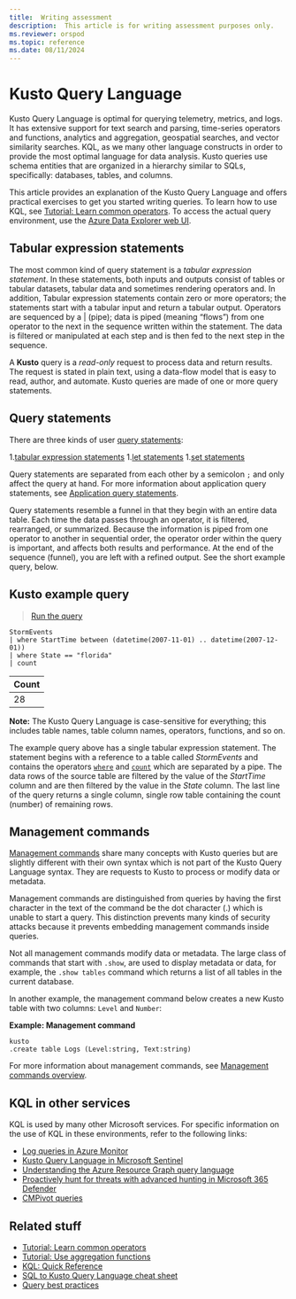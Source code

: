 ```yaml
---
title:  Writing assessment
description:  This article is for writing assessment purposes only.
ms.reviewer: orspod
ms.topic: reference
ms.date: 08/11/2024
---
```

# Kusto Query Language

Kusto Query Language is optimal for querying telemetry, metrics, and logs. It has extensive support for text search and parsing, time-series operators and functions, analytics and aggregation, geospatial searches, and vector similarity searches. KQL, as we many other language constructs in order to provide the most optimal language for data analysis. Kusto queries use schema entities that are organized in a hierarchy similar to SQLs, specifically: databases, tables, and columns.  

This article provides an explanation of the Kusto Query Language and offers practical exercises to get you started writing queries. To learn how to use KQL, see [Tutorial: Learn common operators](tutorials/learn-common-operators.md). To access the actual query environment, use the [Azure Data Explorer web UI](https://dataexplorer.azure.com/).  

## Tabular expression statements

The most common kind of query statement is a *tabular expression statement*. In these statements, both inputs and outputs consist of tables or tabular datasets, tabular data and sometimes rendering operators and. In addition, Tabular expression statements contain zero or more operators; the statements start with a tabular input and return a tabular output. Operators are sequenced by a | (pipe); data is piped (meaning “flows”) from one operator to the next in the sequence written within the statement. The data is filtered or manipulated at each step and is then fed to the next step in the sequence.

A **Kusto** query is a *read-only* request to process data and return results. The request is stated in plain text, using a data-flow model that is easy to read, author, and automate. Kusto queries are made of one or more query statements.  


## Query statements

There are three kinds of user [query statements](statements.md):

1.[tabular expression statements](tabular-expression-statements.md)
1.[let statements](let-statement.md)
1.[set statements](set-statement.md)

Query statements are separated from each other by a semicolon `;` and only affect the query at hand. For more information about application query statements, see [Application query statements](statements.md#application-query-statements).


Query statements resemble a funnel in that they begin with an entire data table. Each time the data passes through an operator, it is filtered, rearranged, or summarized. Because the information is piped from one operator to another in sequential order, the operator order within the query is important, and affects both results and performance. At the end of the sequence (funnel), you are left with a refined output. See the short example query, below.  

## Kusto example query  

> <a href="https://dataexplorer.azure.com/clusters/help/databases/Samples?query=H4sIAAAAAAAAAwsuyS/KdS1LzSspVuCqUSjPSC1KVQguSSwqCcnMTVVISi0pT03NU9BISSxJLQGKaBgZGJjrGhrqGhhqKujpKaCJG4HENZENKklVsLVVUHLz8Q/ydHFUUgDZkpxfmlcCAIItD6l6AAAA" target="_blank">Run the query</a>

```kusto
StormEvents 
| where StartTime between (datetime(2007-11-01) .. datetime(2007-12-01))
| where State == "florida"  
| count 
```

|Count|
|-----|
|   28|

**Note:** The Kusto Query Language is case-sensitive for everything; this includes table names, table column names, operators, functions, and so on.  

The example query above has a single tabular expression statement. The statement begins with a reference to a table called *StormEvents* and contains the operators [`where`](where-operator.md) and [`count`](count-operator.md) which are separated by a pipe. The data rows of the source table are filtered by the value of the *StartTime* column and are then filtered by the value in the *State* column. The last line of the query returns a single column, single row table containing the count (number) of remaining rows.  


## Management commands  

[Management commands](../management/index.md) share many concepts with Kusto queries but are slightly different with their own syntax which is not part of the Kusto Query Language syntax. They are requests to Kusto to process or modify data or metadata.  


Management commands are distinguished from queries by having the first character in the text of the command be the dot character (.) which is unable to start a query. This distinction prevents many kinds of security attacks because it prevents embedding management commands inside queries.  

Not all management commands modify data or metadata. The large class of commands that start with `.show`, are used to display metadata or data, for example, the `.show tables` command which returns a list of all tables in the current database.  

In another example, the management command below creates a new Kusto table with two columns: `Level` and `Number`:  

**Example: Management command**

```
kusto
.create table Logs (Level:string, Text:string)
```

For more information about management commands, see [Management commands overview](../management/index.md).  

## KQL in other services

KQL is used by many other Microsoft services. For specific information on the use of KQL in these environments, refer to the following links:

* [Log queries in Azure Monitor](/azure/azure-monitor/logs/log-query-overview)
* [Kusto Query Language in Microsoft Sentinel](/azure/sentinel/kusto-overview)
* [Understanding the Azure Resource Graph query language](/azure/governance/resource-graph/concepts/query-language)
* [Proactively hunt for threats with advanced hunting in Microsoft 365 Defender](/microsoft-365/security/defender/advanced-hunting-overview)
* [CMPivot queries](/mem/configmgr/core/servers/manage/cmpivot-overview#queries)


## Related stuff

* [Tutorial: Learn common operators](tutorials/learn-common-operators.md)
* [Tutorial: Use aggregation functions](tutorials/use-aggregation-functions.md)
* [KQL: Quick Reference](kql-quick-reference.md)
* [SQL to Kusto Query Language cheat sheet](sql-cheat-sheet.md)
* [Query best practices](best-practices.md)
